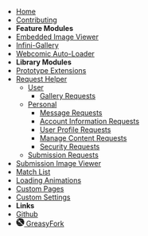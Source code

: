 - [Home](/)
- [Contributing](/contributing)
- **Feature Modules**
- [Embedded Image Viewer](/FA-Embedded-Image-Viewer/README)
- [Infini-Gallery](/FA-Infini-Gallery/README)
- [Webcomic Auto-Loader](/FA-Webcomic-Auto-Loader/README)
- **Library Modules**
- [Prototype Extensions](/Furaffinity-Prototype-Extensions/README)
- [Request Helper](/Furaffinity-Request-Helper/README)
  - [User](/Furaffinity-Request-Helper/main/user)
    - [Gallery Requests](/Furaffinity-Request-Helper/main/user/gallery-requests)
  - [Personal](/Furaffinity-Request-Helper/main/personal)
    - [Message Requests](/Furaffinity-Request-Helper/main/personal/message)
    - [Account Information Requests](/Furaffinity-Request-Helper/main/personal/account)
    - [User Profile Requests](/Furaffinity-Request-Helper/main/personal/profile)
    - [Manage Content Requests](/Furaffinity-Request-Helper/main/personal/content)
    - [Security Requests](/Furaffinity-Request-Helper/main/personal/security)
  - [Submission Requests](/Furaffinity-Request-Helper/main/submissions)
- [Submission Image Viewer](/Furaffinity-Submission-Image-Viewer/README)
- [Match List](/Furaffinity-Match-List/README)
- [Loading Animations](/Furaffinity-Loading-Animations/README)
- [Custom Pages](/Furaffinity-Custom-Pages/README)
- [Custom Settings](/Furaffinity-Custom-Settings/README)
- **Links**
- [<i class="fa-brands fa-github"></i> Github](https://github.com/Midori-Dragon/furaffinity-features)
- [<img src="https://raw.githubusercontent.com/denilsonsa/denilsonsa.github.io/refs/heads/master/icons/GreasyFork.svg" style="width: 16px; margin: 0px;" /> GreasyFork](https://greasyfork.org/en/users/967324-midori-tsume)
